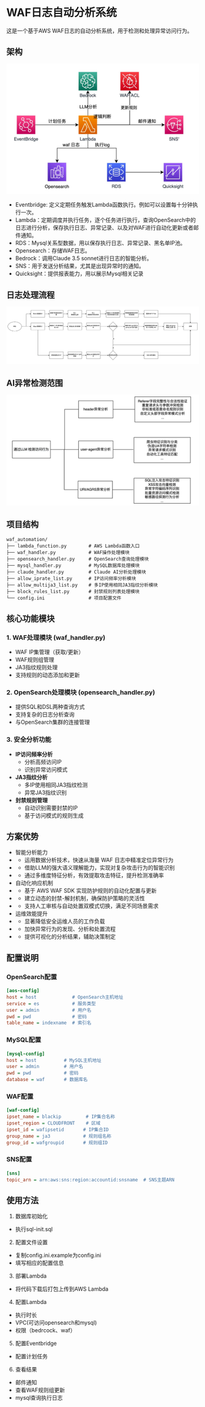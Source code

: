 # WAF日志自动分析系统

这是一个基于AWS WAF日志的自动分析系统，用于检测和处理异常访问行为。

## 架构
![架构](/image/image2.png "架构")
- Eventbridge: 定义定期任务触发Lambda函数执行。例如可以设置每十分钟执行一次。
- Lambda：定期调度并执行任务，逐个任务进行执行，查询OpenSearch中的日志进行分析，保存执行日志、异常记录、以及对WAF进行自动化更新或者邮件通知。
- RDS：Mysql关系型数据，用以保存执行日志、异常记录、黑名单IP池。
- Opensearch：存储WAF日志。
- Bedrock：调用Claude 3.5 sonnet进行日志的智能分析。
- SNS：用于发送分析结果，尤其是出现异常时的通知。
- Quicksight：提供报表能力，用以展示Mysql相关记录

## 日志处理流程
![数据流](/image/image1.png "数据流")

## AI异常检测范围
![AI检测](/image/image.png "AI检测")

## 项目结构
```
waf_automation/
├── lambda_function.py        # AWS Lambda函数入口
├── waf_handler.py            # WAF操作处理模块
├── opensearch_handler.py     # OpenSearch查询处理模块
├── mysql_handler.py          # MySQL数据库处理模块
├── claude_handler.py         # Claude AI分析处理模块
├── allow_iprate_list.py      # IP访问频率分析模块
├── allow_multija3_list.py    # 多IP使用相同JA3指纹分析模块
├── block_rules_list.py       # 封禁规则列表处理模块
└── config.ini                # 项目配置文件
```

## 核心功能模块
### 1. WAF处理模块 (waf_handler.py)
- WAF IP集管理（获取/更新）
- WAF规则组管理
- JA3指纹规则处理
- 支持规则的动态添加和更新
### 2. OpenSearch处理模块 (opensearch_handler.py)
- 提供SQL和DSL两种查询方式
- 支持复杂的日志分析查询
- 与OpenSearch集群的连接管理
### 3. 安全分析功能
- **IP访问频率分析**
  - 分析高频访问IP
  - 识别异常访问模式
- **JA3指纹分析**
  - 多IP使用相同JA3指纹检测
  - 异常JA3指纹识别
- **封禁规则管理**
  - 自动识别需要封禁的IP
  - 基于访问模式的规则生成


## 方案优势
- 智能分析能力 
 - - 运用数据分析技术，快速从海量 WAF 日志中精准定位异常行为
 - - 借助LLM的强大语义理解能力，实现对复杂攻击行为的智能识别
 - - 通过多维度特征分析，有效提取攻击特征，提升检测准确率
- 自动化响应机制 
 - - 基于 AWS WAF SDK 实现防护规则的自动化配置与更新
 - - 建立动态的封禁-解封机制，确保防护策略的灵活性
 - - 支持人工审核与自动处置双模式切换，满足不同场景需求
- 运维效能提升 
 - - 显著降低安全运维人员的工作负载
 - - 加快异常行为的发现、分析和处置流程
 - - 提供可视化的分析结果，辅助决策制定


## 配置说明

### OpenSearch配置
```ini
[aos-config]
host = host             # OpenSearch主机地址
service = es            # 服务类型
user = admin            # 用户名
pwd = pwd               # 密码
table_name = indexname  # 索引名
```

### MySQL配置
```ini
[mysql-config]
host = host          # MySQL主机地址
user = admin         # 用户名
pwd = pwd            # 密码
database = waf       # 数据库名
```

### WAF配置
```ini
[waf-config]
ipset_name = blackip         # IP集合名称
ipset_region = CLOUDFRONT    # 区域
ipset_id = wafipsetid       # IP集合ID
group_name = ja3            # 规则组名称
group_id = wafgroupid       # 规则组ID
```

### SNS配置
```ini
[sns]
topic_arn = arn:aws:sns:region:accountid:snsname  # SNS主题ARN
```


## 使用方法
1. 数据库初始化
- 执行sql-init.sql

2. 配置文件设置
- 复制config.ini.example为config.ini
- 填写相应的配置信息

3. 部署Lambda
- 将代码下载后打包上传到AWS Lambda

4. 配置Lambda
- 执行时长
- VPC(可访问opensearch和mysql)
- 权限（bedrcock、waf）

5. 配置Eventbridge
- 配置计划任务

6. 查看结果
- 邮件通知
- 查看WAF规则组更新
- mysql查询执行日志
